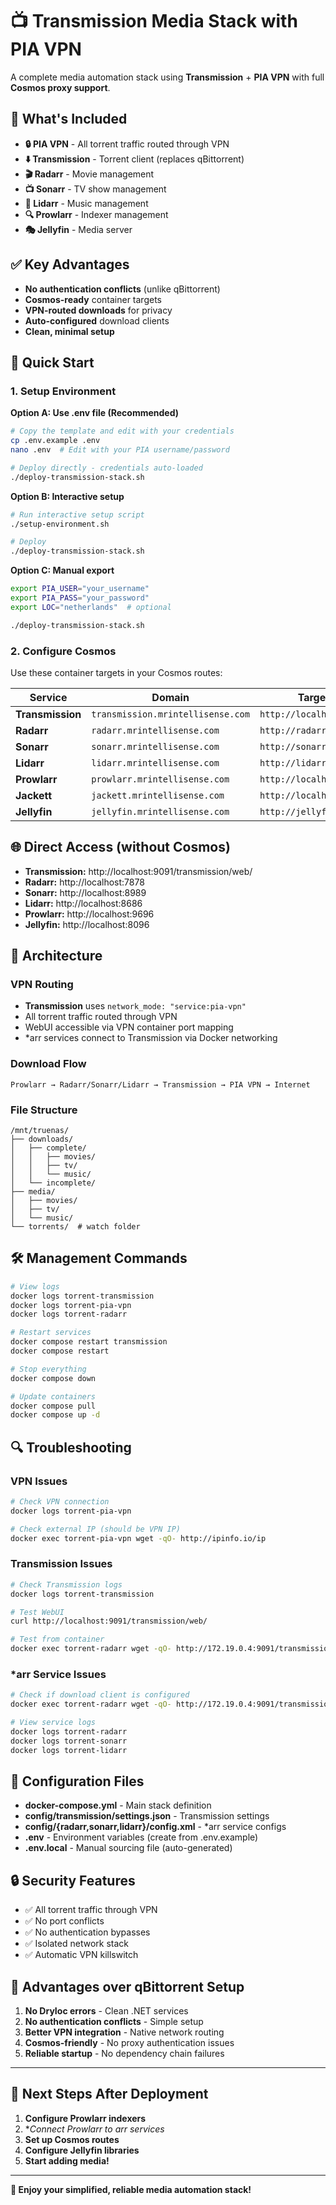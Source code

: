 # 📺 Transmission Media Stack with PIA VPN

A complete media automation stack using **Transmission** + **PIA VPN** with full **Cosmos proxy support**.

## 🎯 What's Included

- **🔒 PIA VPN** - All torrent traffic routed through VPN
- **⬇️ Transmission** - Torrent client (replaces qBittorrent)
- **🎬 Radarr** - Movie management
- **📺 Sonarr** - TV show management  
- **🎵 Lidarr** - Music management
- **🔍 Prowlarr** - Indexer management
- **🎭 Jellyfin** - Media server

## ✅ Key Advantages

- **No authentication conflicts** (unlike qBittorrent)
- **Cosmos-ready** container targets
- **VPN-routed downloads** for privacy
- **Auto-configured** download clients
- **Clean, minimal setup**

## 🚀 Quick Start

### 1. Setup Environment

**Option A: Use .env file (Recommended)**
```bash
# Copy the template and edit with your credentials
cp .env.example .env
nano .env  # Edit with your PIA username/password

# Deploy directly - credentials auto-loaded
./deploy-transmission-stack.sh
```

**Option B: Interactive setup**
```bash
# Run interactive setup script
./setup-environment.sh

# Deploy
./deploy-transmission-stack.sh
```

**Option C: Manual export**
```bash
export PIA_USER="your_username"
export PIA_PASS="your_password"
export LOC="netherlands"  # optional

./deploy-transmission-stack.sh
```

### 2. Configure Cosmos
Use these container targets in your Cosmos routes:

| Service | Domain | Target | Auth |
|---------|--------|--------|------|
| **Transmission** | `transmission.mrintellisense.com` | `http://localhost:9091` | None |
| **Radarr** | `radarr.mrintellisense.com` | `http://radarr:7878` | None |
| **Sonarr** | `sonarr.mrintellisense.com` | `http://sonarr:8989` | None |
| **Lidarr** | `lidarr.mrintellisense.com` | `http://lidarr:8686` | None |
| **Prowlarr** | `prowlarr.mrintellisense.com` | `http://localhost:9696` | None |
| **Jackett** | `jackett.mrintellisense.com` | `http://localhost:9117` | None |
| **Jellyfin** | `jellyfin.mrintellisense.com` | `http://jellyfin:8096` | None |

## 🌐 Direct Access (without Cosmos)

- **Transmission:** http://localhost:9091/transmission/web/
- **Radarr:** http://localhost:7878
- **Sonarr:** http://localhost:8989
- **Lidarr:** http://localhost:8686
- **Prowlarr:** http://localhost:9696
- **Jellyfin:** http://localhost:8096

## 🔧 Architecture

### VPN Routing
- **Transmission** uses `network_mode: "service:pia-vpn"`
- All torrent traffic routed through VPN
- WebUI accessible via VPN container port mapping
- *arr services connect to Transmission via Docker networking

### Download Flow
```
Prowlarr → Radarr/Sonarr/Lidarr → Transmission → PIA VPN → Internet
```

### File Structure
```
/mnt/truenas/
├── downloads/
│   ├── complete/
│   │   ├── movies/
│   │   ├── tv/
│   │   └── music/
│   └── incomplete/
├── media/
│   ├── movies/
│   ├── tv/
│   └── music/
└── torrents/  # watch folder
```

## 🛠️ Management Commands

```bash
# View logs
docker logs torrent-transmission
docker logs torrent-pia-vpn
docker logs torrent-radarr

# Restart services
docker compose restart transmission
docker compose restart

# Stop everything
docker compose down

# Update containers
docker compose pull
docker compose up -d
```

## 🔍 Troubleshooting

### VPN Issues
```bash
# Check VPN connection
docker logs torrent-pia-vpn

# Check external IP (should be VPN IP)
docker exec torrent-pia-vpn wget -qO- http://ipinfo.io/ip
```

### Transmission Issues
```bash
# Check Transmission logs
docker logs torrent-transmission

# Test WebUI
curl http://localhost:9091/transmission/web/

# Test from container  
docker exec torrent-radarr wget -qO- http://172.19.0.4:9091/transmission/web/
```

### *arr Service Issues
```bash
# Check if download client is configured
docker exec torrent-radarr wget -qO- http://172.19.0.4:9091/transmission/rpc

# View service logs
docker logs torrent-radarr
docker logs torrent-sonarr
docker logs torrent-lidarr
```

## 📁 Configuration Files

- **docker-compose.yml** - Main stack definition
- **config/transmission/settings.json** - Transmission settings
- **config/{radarr,sonarr,lidarr}/config.xml** - *arr service configs
- **.env** - Environment variables (create from .env.example)
- **.env.local** - Manual sourcing file (auto-generated)

## 🔒 Security Features

- ✅ All torrent traffic through VPN
- ✅ No port conflicts
- ✅ No authentication bypasses
- ✅ Isolated network stack
- ✅ Automatic VPN killswitch

## 🎉 Advantages over qBittorrent Setup

1. **No DryIoc errors** - Clean .NET services
2. **No authentication conflicts** - Simple setup
3. **Better VPN integration** - Native network routing
4. **Cosmos-friendly** - No proxy authentication issues
5. **Reliable startup** - No dependency chain failures

---

## 📝 Next Steps After Deployment

1. **Configure Prowlarr indexers**
2. **Connect Prowlarr to *arr services**
3. **Set up Cosmos routes**
4. **Configure Jellyfin libraries**
5. **Start adding media!**

---

**🚀 Enjoy your simplified, reliable media automation stack!** 